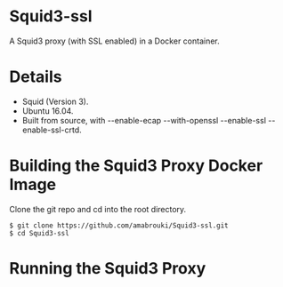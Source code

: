 # Squid3-ssl

A Squid3 proxy (with SSL enabled) in a Docker container.

# Details

<ul>

<li>Squid (Version 3).</li>
<li>Ubuntu 16.04.</li><li>Built from source, with --enable-ecap --with-openssl --enable-ssl --enable-ssl-crtd.</li>
</ul>

# Building the Squid3 Proxy Docker Image

Clone the git repo and cd into the root directory.

<pre><code>$ git clone https://github.com/amabrouki/Squid3-ssl.git
$ cd Squid3-ssl
</code></pre>

# Running the Squid3 Proxy

